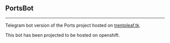 ## PortsBot
-----
Telegram bot version of the Ports project hosted on [trentoleaf.tk](trentoleaf.tk).

This bot has been projected to be hosted on openshift.
